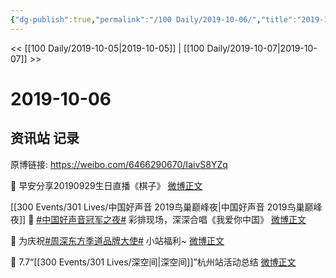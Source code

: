```yaml
---
{"dg-publish":true,"permalink":"/100 Daily/2019-10-06/","title":"2019-10-06","created":"2023-03-29T15:50:35.213+08:00","updated":"2023-03-29T15:51:05.792+08:00"}
---
```



<< [[100 Daily/2019-10-05\|2019-10-05]] | [[100 Daily/2019-10-07\|2019-10-07]] >>

# 2019-10-06

## 资讯站 记录

原博链接: https://weibo.com/6466290670/IaivS8YZq

🌿 早安分享20190929生日直播《棋子》
[微博正文](https://weibo.com/6466290670/IacwcrJvC)

[[300 Events/301 Lives/中国好声音 2019鸟巢巅峰夜\|中国好声音 2019鸟巢巅峰夜]]
🌿 [#中国好声音冠军之夜#](https://s.weibo.com/weibo?q=%23%E4%B8%AD%E5%9B%BD%E5%A5%BD%E5%A3%B0%E9%9F%B3%E5%86%A0%E5%86%9B%E4%B9%8B%E5%A4%9C%23) 彩排现场，深深合唱《我爱你中国》
[微博正文](https://weibo.com/6466290670/IafO7EPVO)

🌿 为庆祝[#周深东方季道品牌大使#](https://s.weibo.com/weibo?q=%23%E5%91%A8%E6%B7%B1%E4%B8%9C%E6%96%B9%E5%AD%A3%E9%81%93%E5%93%81%E7%89%8C%E5%A4%A7%E4%BD%BF%23) 小站福利~
[微博正文](https://weibo.com/6466290670/IafammZZE)

🌿 7.7“[[300 Events/301 Lives/深空间\|深空间]]”杭州站活动总结
[微博正文](https://weibo.com/6466290670/Iad1MlI6D)
